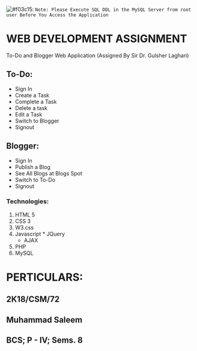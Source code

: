 ![#f03c15](https://via.placeholder.com/15/f03c15/000000?text=+): `Note: Please Execute SQL DDL in the MySQL Server from root user Before You Access the Application`
# WEB DEVELOPMENT ASSIGNMENT
To-Do and Blogger Web Application (Assigned By Sir Dr. Gulsher Laghari)
## To-Do:
 * Sign In
 * Create a Task
 * Complete a Task
 * Delete a task
 * Edit a Task
 * Switch to Blogger
 * Signout
## Blogger:
  * Sign In
  * Publish a Blog
  * See All Blogs at Blogs Spot
  * Switch to To-Do
  * Signout
### Technologies:
  1. HTML 5
  2. CSS 3
  3. W3.css
  4. Javascript
    * JQuery
      * AJAX
  5. PHP
  6. MySQL
# PERTICULARS:
## 2K18/CSM/72
## Muhammad Saleem
## BCS; P - IV; Sems. 8
